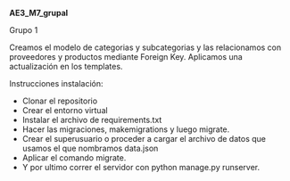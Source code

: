 **AE3_M7_grupal**

Grupo 1

Creamos el modelo de categorias y subcategorias y las relacionamos con proveedores y productos mediante Foreign Key.
Aplicamos una actualización en los templates.

Instrucciones instalación:

- Clonar el repositorio
- Crear el entorno virtual
- Instalar el archivo de requirements.txt
- Hacer las migraciones, makemigrations y luego migrate.
- Crear el superusuario o proceder a cargar el archivo de datos que usamos el que nombramos data.json
- Aplicar el comando migrate.
- Y por ultimo correr el servidor con python manage.py runserver.


